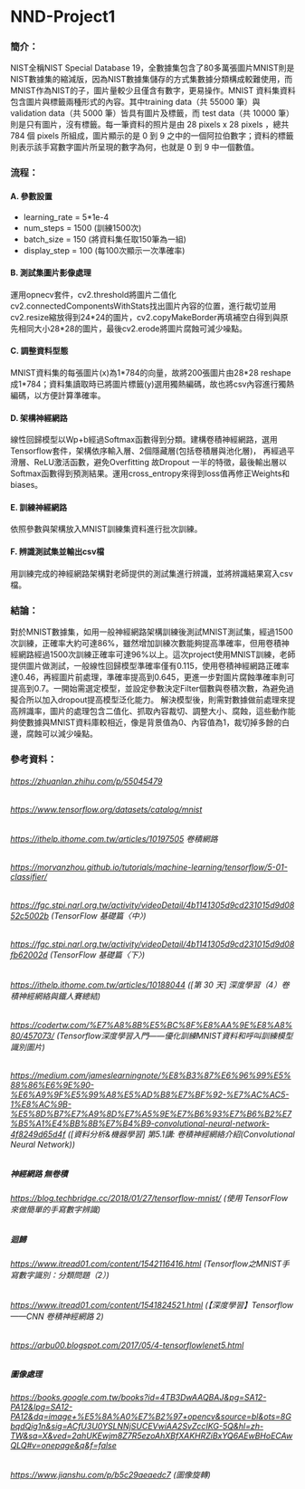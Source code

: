 # NND-Project1

### 簡介：
NIST全稱NIST Special Database 19，全數據集包含了80多萬張圖片MNIST則是NIST數據集的縮減版，因為NIST數據集儲存的方式集數據分類構成較難使用，而MNIST作為NIST的子，圖片量較少且僅含有數字，更易操作。MNIST 資料集資料包含圖片與標籤兩種形式的內容。其中training data（共 55000 筆）與 validation data（共 5000 筆）皆具有圖片及標籤，而 test data（共 10000 筆）則是只有圖片，沒有標籤。每一筆資料的照片是由 28 pixels x 28 pixels ，總共 784 個 pixels 所組成，圖片顯示的是 0 到 9 之中的一個阿拉伯數字；資料的標籤則表示該手寫數字圖片所呈現的數字為何，也就是 0 到 9 中一個數值。

### 流程：
#### A.	參數設置 
- learning_rate = 5\*1e-4
- num_steps = 1500 (訓練1500次)
- batch_size = 150 (將資料集任取150筆為一組)
- display_step = 100 (每100次顯示一次準確率)
#### B. 測試集圖片影像處理
運用opnecv套件，cv2.threshold將圖片二值化cv2.connectedComponentsWithStats找出圖片內容的位置，進行裁切並用cv2.resize縮放得到24\*24的圖片，cv2.copyMakeBorder再填補空白得到與原先相同大小28\*28的圖片，最後cv2.erode將圖片腐蝕可減少噪點。
#### C. 調整資料型態
MNIST資料集的每張圖片(x)為1\*784的向量，故將200張圖片由28\*28 reshape成1\*784；資料集讀取時已將圖片標籤(y)選用獨熱編碼，故也將csv內容進行獨熱編碼，以方便計算準確率。
#### D. 架構神經網路
線性回歸模型以Wp+b經過Softmax函數得到分類。建構卷積神經網路，選用Tensorflow套件，架構依序輸入層、2個隱藏層(包括卷積層與池化層)，
再經過平滑層、ReLU激活函數，避免Overfitting 故Dropout 一半的特徵，最後輸出層以Softmax函數得到預測結果。運用cross_entropy來得到loss值再修正Weights和biases。
#### E.	訓練神經網路
依照參數與架構放入MNIST訓練集資料進行批次訓練。
#### F.	辨識測試集並輸出csv檔
用訓練完成的神經網路架構對老師提供的測試集進行辨識，並將辨識結果寫入csv檔。

### 結論：
對於MNIST數據集，如用一般神經網路架構訓練後測試MNIST測試集，經過1500次訓練，正確率大約可達86%，雖然增加訓練次數能夠提高準確率，但用卷積神經網路經過1500次訓練正確率可達96%以上。這次project使用MNIST訓練，老師提供圖片做測試，一般線性回歸模型準確率僅有0.115，使用卷積神經網路正確率達0.46，再經圖片前處理，準確率提高到0.645，更進一步對圖片腐蝕準確率則可提高到0.7。一開始需選定模型，並設定參數決定Filter個數與卷積次數，為避免過擬合所以加入dropout提高模型泛化能力。
解決模型後，則需對數據做前處理來提高辨識率，圖片的處理包含二值化、抓取內容裁切、調整大小、腐蝕，這些動作能夠使數據與MNIST資料庫較相近，像是背景值為0、內容值為1，裁切掉多餘的白邊，腐蝕可以減少噪點。


### 參考資料：
###### https://zhuanlan.zhihu.com/p/55045479
###### https://www.tensorflow.org/datasets/catalog/mnist
###### https://ithelp.ithome.com.tw/articles/10197505 卷積網路
###### https://morvanzhou.github.io/tutorials/machine-learning/tensorflow/5-01-classifier/
###### https://fgc.stpi.narl.org.tw/activity/videoDetail/4b1141305d9cd231015d9d0852c5002b (TensorFlow 基礎篇〈中〉)
###### https://fgc.stpi.narl.org.tw/activity/videoDetail/4b1141305d9cd231015d9d08fb62002d (TensorFlow 基礎篇〈下〉)
###### https://ithelp.ithome.com.tw/articles/10188044 ([第 30 天] 深度學習（4）卷積神經網絡與鐵人賽總結)
###### https://codertw.com/%E7%A8%8B%E5%BC%8F%E8%AA%9E%E8%A8%80/457073/ (Tensorflow深度學習入門——優化訓練MNIST資料和呼叫訓練模型識別圖片) 
###### https://medium.com/jameslearningnote/%E8%B3%87%E6%96%99%E5%88%86%E6%9E%90-%E6%A9%9F%E5%99%A8%E5%AD%B8%E7%BF%92-%E7%AC%AC5-1%E8%AC%9B-%E5%8D%B7%E7%A9%8D%E7%A5%9E%E7%B6%93%E7%B6%B2%E7%B5%A1%E4%BB%8B%E7%B4%B9-convolutional-neural-network-4f8249d65d4f ([資料分析&機器學習] 第5.1講: 卷積神經網絡介紹(Convolutional Neural Network))
##### 神經網路 無卷積
###### https://blog.techbridge.cc/2018/01/27/tensorflow-mnist/ (使用 TensorFlow 來做簡單的手寫數字辨識) 
##### 迴歸
###### https://www.itread01.com/content/1542116416.html (Tensorflow之MNIST手寫數字識別：分類問題（2）)
###### https://www.itread01.com/content/1541824521.html (【深度學習】Tensorflow——CNN 卷積神經網路 2)
###### https://arbu00.blogspot.com/2017/05/4-tensorflowlenet5.html
##### 圖像處理
###### https://books.google.com.tw/books?id=4TB3DwAAQBAJ&pg=SA12-PA12&lpg=SA12-PA12&dq=image+%E5%8A%A0%E7%B2%97+opencv&source=bl&ots=8GbqdQig1n&sig=ACfU3U0YSLNNjSUCEVwiAA2SvZccIKG-5Q&hl=zh-TW&sa=X&ved=2ahUKEwjm8Z7R5ezoAhXBfXAKHRZiBxYQ6AEwBHoECAwQLQ#v=onepage&q&f=false
###### https://www.jianshu.com/p/b5c29aeaedc7 (圖像旋轉)
